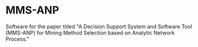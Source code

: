 # MMS-ANP
Software for the paper titled "A Decision Support System and Software Tool (MMS-ANP) for Mining Method Selection based on Analytic Network Process."
